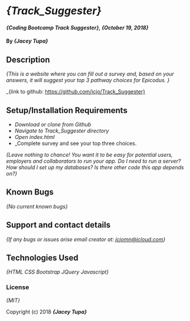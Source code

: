 # _{Track_Suggester}_

#### _{Coding Bootcamp Track Suggester}, {October 19, 2018}_

#### By _**{Jacey Tupa}**_

## Description

_{This is a website where you can fill out a survey and, based on your answers, it will suggest your top 3 pathway choices for Epicodus. }_

_{link to github: https://github.com/jcjo/Track_Suggester}

## Setup/Installation Requirements

* _Download or clone from Github_
* _Navigate to Track_Suggester directory_
* _Open index.html_
* _Complete survey and see your top three choices.

_{Leave nothing to chance! You want it to be easy for potential users, employers and collaborators to run your app. Do I need to run a server? How should I set up my databases? Is there other code this app depends on?}_

## Known Bugs

_{No current known bugs}_

## Support and contact details

_{If any bugs or issues arise email creator at: jcjomn@icloud.com}_

## Technologies Used

_{HTML CSS Bootstrap JQuery Javascript}_

### License

*{MIT}*

Copyright (c) 2018 **_{Jacey Tupa}_**
